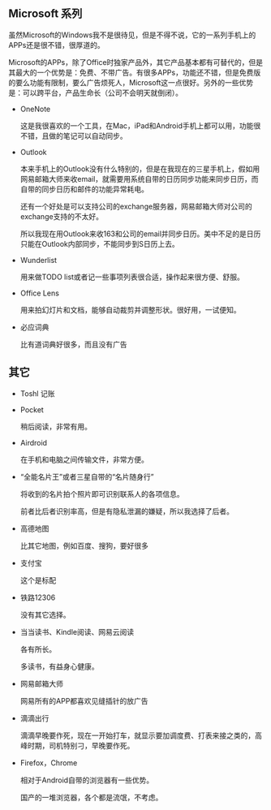 ## Microsoft 系列

虽然Microsoft的Windows我不是很待见，但是不得不说，它的一系列手机上的APPs还是很不错，很厚道的。

Microsoft的APPs，除了Office时独家产品外，其它产品基本都有可替代的，但是其最大的一个优势是：免费、不带广告。有很多APPs，功能还不错，但是免费版的要么功能有限制，要么广告烦死人，Microsoft这一点很好。另外的一些优势是：可以跨平台，产品生命长（公司不会明天就倒闭）。

* OneNote

  这是我很喜欢的一个工具，在Mac，iPad和Android手机上都可以用，功能很不错，且做的笔记可以自动同步。

* Outlook

  本来手机上的Outlook没有什么特别的，但是在我现在的三星手机上，假如用网易邮箱大师来收email，就需要用系统自带的日历同步功能来同步日历，而自带的同步日历和邮件的功能异常耗电。

  还有一个好处是可以支持公司的exchange服务器，网易邮箱大师对公司的exchange支持的不太好。

  所以我现在用Outlook来收163和公司的email并同步日历。美中不足的是日历只能在Outlook内部同步，不能同步到S日历上去。

* Wunderlist

  用来做TODO list或者记一些事项列表很合适，操作起来很方便、舒服。

* Office Lens

  用来拍幻灯片和文档，能够自动裁剪并调整形状。很好用，一试便知。

* 必应词典

  比有道词典好很多，而且没有广告

## 其它

* Toshl 记账

* Pocket

  稍后阅读，非常有用。

* Airdroid

  在手机和电脑之间传输文件，非常方便。

* “全能名片王”或者三星自带的“名片随身行”

  将收到的名片拍个照片即可识别联系人的各项信息。

  前者比后者识别率高，但是有隐私泄漏的嫌疑，所以我选择了后者。

* 高德地图

  比其它地图，例如百度、搜狗，要好很多

* 支付宝

  这个是标配

* 铁路12306

  没有其它选择。

* 当当读书、Kindle阅读、网易云阅读

  各有所长。
  
  多读书，有益身心健康。

* 网易邮箱大师

  网易所有的APP都喜欢见缝插针的放广告

* 滴滴出行

  滴滴早晚要作死，现在一开始打车，就显示要加调度费、打表来接之类的，高峰时期，司机特别刁，早晚要作死。

* Firefox，Chrome

  相对于Android自带的浏览器有一些优势。

  国产的一堆浏览器，各个都是流氓，不考虑。

